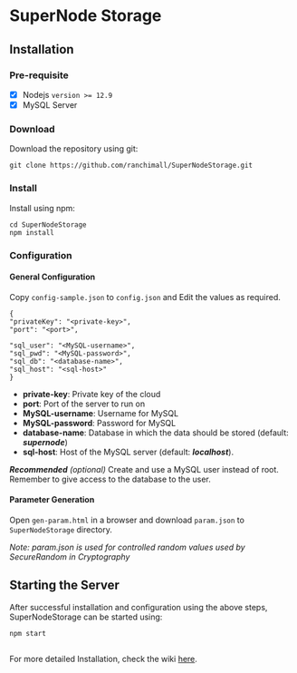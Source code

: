 
# SuperNode Storage

## Installation
### Pre-requisite
- [X] Nodejs `version >= 12.9`
- [X] MySQL Server

### Download
Download the repository using git:
```
git clone https://github.com/ranchimall/SuperNodeStorage.git
```

### Install
Install using npm:
```
cd SuperNodeStorage
npm install
```

### Configuration

#### General Configuration
Copy `config-sample.json` to `config.json` and Edit the values as required.
```
{
"privateKey": "<private-key>",
"port": "<port>",

"sql_user": "<MySQL-username>",
"sql_pwd": "<MySQL-password>",
"sql_db": "<database-name>",
"sql_host": "<sql-host>"
}
```
- **private-key**: Private key of the cloud
- **port**: Port of the server to run on
- **MySQL-username**: Username for MySQL
- **MySQL-password**: Password for MySQL
- **database-name**: Database in which the data should be stored (default: ***supernode***)
- **sql-host**: Host of the MySQL server (default: ***localhost***).

***Recommended*** *(optional)* Create and use a MySQL user instead of root. Remember to give access to the database to the user.

#### Parameter Generation
Open `gen-param.html` in a browser and download `param.json` to `SuperNodeStorage` directory.

*Note: param.json is used for controlled random values used by SecureRandom in Cryptography*

## Starting the Server
After successful installation and configuration using the above steps, SuperNodeStorage can be started using:
```
npm start
```

##
For more detailed Installation, check the wiki [here](https://github.com/ranchimall/SuperNodeStorage/wiki).
